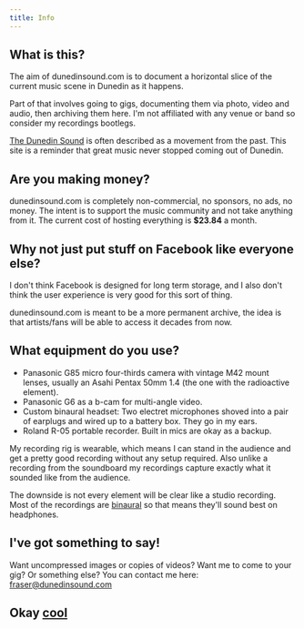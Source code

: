 ```yaml
---
title: Info
---
```


## What is this?

The aim of dunedinsound.com is to document a horizontal slice of the current music scene in Dunedin as it happens.

Part of that involves going to gigs, documenting them via photo, video and audio, then archiving them here. I'm not affiliated with any venue or band so consider my recordings bootlegs.

<a title="Dunedin Sound on Wikipedia" href="https://en.wikipedia.org/wiki/Dunedin_sound" target="_blank">The Dunedin Sound</a> is often described as a movement from the past. This site is a reminder that great music never stopped coming out of Dunedin.

## Are you making money?

dunedinsound.com is completely non-commercial, no sponsors, no ads, no money. The intent is to support the music community and not take anything from it. The current cost of hosting everything is **\$23.84** a month.

## Why not just put stuff on Facebook like everyone else?

I don't think Facebook is designed for long term storage, and I also don't think the user experience is very good for this sort of thing.

dunedinsound.com is meant to be a more permanent archive, the idea is that artists/fans will be able to access it decades from now.

## What equipment do you use?

- Panasonic G85 micro four-thirds camera with vintage M42 mount lenses, usually an Asahi Pentax 50mm 1.4 (the one with the radioactive element).
- Panasonic G6 as a b-cam for multi-angle video.
- Custom binaural headset: Two electret microphones shoved into a pair of earplugs and wired up to a battery box. They go in my ears.
- Roland R-05 portable recorder. Built in mics are okay as a backup.

My recording rig is wearable, which means I can stand in the audience and get a pretty good recording without any setup required. Also unlike a recording from the soundboard my recordings capture exactly what it sounded like from the audience.

The downside is not every element will be clear like a studio recording. Most of the recordings are [binaural](https://en.wikipedia.org/wiki/Binaural_recording) so that means they'll sound best on headphones.

## I've got something to say!

Want uncompressed images or copies of videos? Want me to come to your gig? Or something else? You can contact me here: <a href="mailto:fraser@dunedinsound.com">fraser@dunedinsound.com</a>

<h2>Okay <a onmouseover="speak('cool')" class="trippy" href="/">cool</a></h2>

<script>

const speak = (text) => {
  const msg = new SpeechSynthesisUtterance();

  msg.voiceURI = 'native';
  msg.volume = 1;
  msg.rate = 0.1;
  msg.pitch = Math.floor(Math.random() * (2 - 0 + 1));
  msg.text = text;
  msg.lang = 'en-US';

  speechSynthesis.speak(msg);
};

</script>
